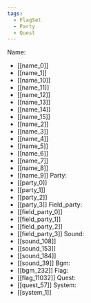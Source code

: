 ```yaml
---
tags:
  - FlagSet
  - Party
  - Quest
---
```

Name:
- [[name_0]]
- [[name_1]]
- [[name_10]]
- [[name_11]]
- [[name_12]]
- [[name_13]]
- [[name_14]]
- [[name_15]]
- [[name_2]]
- [[name_3]]
- [[name_4]]
- [[name_5]]
- [[name_6]]
- [[name_7]]
- [[name_8]]
- [[name_9]]
Party:
- [[party_0]]
- [[party_1]]
- [[party_2]]
- [[party_3]]
Field_party:
- [[field_party_0]]
- [[field_party_1]]
- [[field_party_2]]
- [[field_party_3]]
Sound:
- [[sound_108]]
- [[sound_153]]
- [[sound_184]]
- [[sound_39]]
Bgm:
- [[bgm_232]]
Flag:
- [[flag_11032]]
Quest:
- [[quest_57]]
System:
- [[system_1]]

